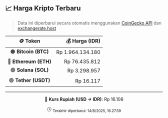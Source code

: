 

<!-- HARGA_KRIPTO -->
## 📈 Harga Kripto Terbaru

> Data ini diperbarui secara otomatis menggunakan [CoinGecko API](https://www.coingecko.com/) dan [exchangerate.host](https://exchangerate.host/)

<div align="center">

| 🪙 Token | 💰 Harga (IDR) |
|:------:|---------------:|
| 🟠 **Bitcoin (BTC)**   | Rp 1.964.134.180 |
| 🔵 **Ethereum (ETH)**  | Rp 76.435.812 |
| 🟣 **Solana (SOL)**    | Rp 3.298.957 |
| 🟢 **Tether (USDT)**   | Rp 16.117 |

---

💱 **Kurs Rupiah (USD → IDR)**: Rp 16.108

🕒 <sub>Terakhir diperbarui: 14/8/2025, 16.27.59</sub>

</div>
<!-- /HARGA_KRIPTO -->